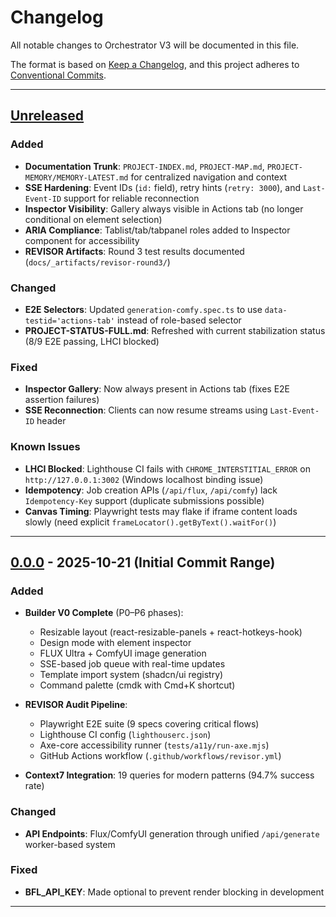 # Changelog

All notable changes to Orchestrator V3 will be documented in this file.

The format is based on [Keep a Changelog](https://keepachangelog.com/en/1.0.0/),
and this project adheres to [Conventional Commits](https://www.conventionalcommits.org/en/v1.0.0/).

---

## [Unreleased]

### Added
- **Documentation Trunk**: `PROJECT-INDEX.md`, `PROJECT-MAP.md`, `PROJECT-MEMORY/MEMORY-LATEST.md` for centralized navigation and context
- **SSE Hardening**: Event IDs (`id:` field), retry hints (`retry: 3000`), and `Last-Event-ID` support for reliable reconnection
- **Inspector Visibility**: Gallery always visible in Actions tab (no longer conditional on element selection)
- **ARIA Compliance**: Tablist/tab/tabpanel roles added to Inspector component for accessibility
- **REVISOR Artifacts**: Round 3 test results documented (`docs/_artifacts/revisor-round3/`)

### Changed
- **E2E Selectors**: Updated `generation-comfy.spec.ts` to use `data-testid='actions-tab'` instead of role-based selector
- **PROJECT-STATUS-FULL.md**: Refreshed with current stabilization status (8/9 E2E passing, LHCI blocked)

### Fixed
- **Inspector Gallery**: Now always present in Actions tab (fixes E2E assertion failures)
- **SSE Reconnection**: Clients can now resume streams using `Last-Event-ID` header

### Known Issues
- **LHCI Blocked**: Lighthouse CI fails with `CHROME_INTERSTITIAL_ERROR` on `http://127.0.0.1:3002` (Windows localhost binding issue)
- **Idempotency**: Job creation APIs (`/api/flux`, `/api/comfy`) lack `Idempotency-Key` support (duplicate submissions possible)
- **Canvas Timing**: Playwright tests may flake if iframe content loads slowly (need explicit `frameLocator().getByText().waitFor()`)

---

## [0.0.0] - 2025-10-21 (Initial Commit Range)

### Added
- **Builder V0 Complete** (P0–P6 phases):
  - Resizable layout (react-resizable-panels + react-hotkeys-hook)
  - Design mode with element inspector
  - FLUX Ultra + ComfyUI image generation
  - SSE-based job queue with real-time updates
  - Template import system (shadcn/ui registry)
  - Command palette (cmdk with Cmd+K shortcut)

- **REVISOR Audit Pipeline**:
  - Playwright E2E suite (9 specs covering critical flows)
  - Lighthouse CI config (`lighthouserc.json`)
  - Axe-core accessibility runner (`tests/a11y/run-axe.mjs`)
  - GitHub Actions workflow (`.github/workflows/revisor.yml`)

- **Context7 Integration**: 19 queries for modern patterns (94.7% success rate)

### Changed
- **API Endpoints**: Flux/ComfyUI generation through unified `/api/generate` worker-based system

### Fixed
- **BFL_API_KEY**: Made optional to prevent render blocking in development

---

[Unreleased]: https://github.com/offflinerpsy/orchestrator-v3/compare/v0.0.0...HEAD
[0.0.0]: https://github.com/offflinerpsy/orchestrator-v3/commits/main

